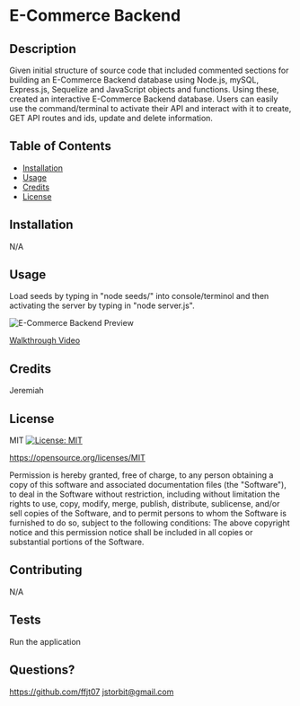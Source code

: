 # E-Commerce Backend

  ## Description
  
  Given initial structure of source code that included commented sections for building an E-Commerce Backend database using Node.js, mySQL, Express.js, Sequelize and JavaScript objects and functions. Using these, created an interactive E-Commerce Backend database.  Users can easily use the command/terminal to activate their API and interact with it to create, GET API routes and ids, update and delete information.

  ## Table of Contents
  
  - [Installation](#installation)
  - [Usage](#usage)
  - [Credits](#credits)
  - [License](#license)
  
  ## Installation
  
  N/A

  ## Usage
  
  Load seeds by typing in "node seeds/" into console/terminol and then activating the server by typing in "node server.js".
  
  ![E-Commerce Backend Preview](./images/e-commerce-preview.gif)

  [Walkthrough Video](https://drive.google.com/file/d/1E2fwc8OeI1_GK7RvLOHAVnoujnX0p_Wm/view)

  ## Credits

  Jeremiah
  
  ## License
  MIT
  [![License: MIT](https://img.shields.io/badge/License-MIT-yellow.svg)](https://opensource.org/licenses/MIT)

  https://opensource.org/licenses/MIT

  Permission is hereby granted, free of charge, to any person obtaining a copy of this software and associated documentation files (the "Software"), to deal in the Software without restriction, including without limitation the rights to use, copy, modify, merge, publish, distribute, sublicense, and/or sell copies of the Software, and to permit persons to whom the Software is furnished to do so, subject to the following conditions:
    The above copyright notice and this permission notice shall be included in all copies or substantial portions of the Software.

  ## Contributing
  
  N/A

  ## Tests

  Run the application

  ## Questions? 

  https://github.com/ffjt07
  jstorbit@gmail.com

  